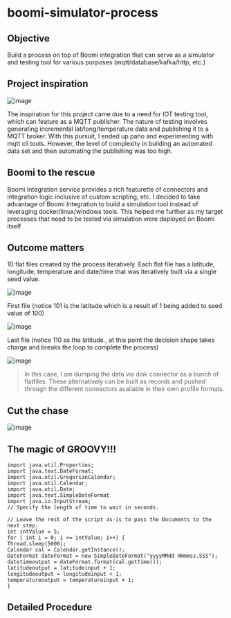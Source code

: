 # boomi-simulator-process

## Objective
Build a process on top of Boomi integration that can serve as a simulator and testing tool for various purposes (mqtt/database/kafka/http, etc.)

## Project inspiration

![image](https://user-images.githubusercontent.com/39495790/120115476-6e56a680-c1a1-11eb-8978-618b2158ac6d.png)

The inspiration for this project came due to a need for IOT testing tool, which can feature as a MQTT publisher. The nature of testing involves generating incremental lat/long/temperature data and publishing it to a MQTT broker.
With this pursuit, I ended up paho and experimenting with mqtt cli tools. However, the level of complexity in building an automated data set and then automating the publishing was too high.

## Boomi to the rescue
Boomi Integration service provides a rich featurette of connectors and integration logic inclusive of custom scripting, etc. I decided to take advantage of Boomi Integration to build a simulation tool instead of leveraging docker/linux/windows tools.
This helped me further as my target processes that need to be tested via simulation were deployed on Boomi itself

## Outcome matters

10 flat files created by the process iteratively. Each flat file has a latitude, longitude, temperature and date/time that was iteratively built via a single seed value.

![image](https://user-images.githubusercontent.com/39495790/120113248-3e0a0a80-c197-11eb-9211-13e636f2ea9b.png)

First file (notice 101 is the latitude which is a result of 1 being added to seed value of 100)

![image](https://user-images.githubusercontent.com/39495790/120113327-904b2b80-c197-11eb-8eee-d389226b1335.png)

Last file (notice 110 as the latitude., at this point the decision shape takes charge and breaks the loop to complete the process)

![image](https://user-images.githubusercontent.com/39495790/120113356-bd97d980-c197-11eb-8340-74a015e91681.png)

> In this case, I am dumping the data via disk connector as a bunch of flatfiles. These alternatively can be built as records and pushed through the different connectors available in their own profile formats.

## Cut the chase

![image](https://user-images.githubusercontent.com/39495790/120114138-64ca4000-c19b-11eb-9ea8-ca0f8a118928.png)


## The magic of GROOVY!!!

```
import java.util.Properties;
import java.text.DateFormat;
import java.util.GregorianCalendar;
import java.util.Calendar;
import java.util.Date;
import java.text.SimpleDateFormat
import java.io.InputStream;
// Specify the length of time to wait in seconds.

// Leave the rest of the script as-is to pass the Documents to the next step.
int intValue = 5;
for ( int i = 0; i <= intValue; i++) {
Thread.sleep(5000);
Calendar cal = Calendar.getInstance();
DateFormat dateFormat = new SimpleDateFormat("yyyyMMdd HHmmss.SSS");
datetimeoutput = dateFormat.format(cal.getTime());
latitudeoutput = latitudeinput + 1;
longitudeoutput = longitudeinput + 1;
temperatureoutput = temperatureinput + 1;
}
```
## Detailed Procedure
